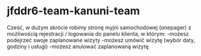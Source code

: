 # jfddr6-team-kanuni-team

Cześć, w dużym skrócie robimy stronę myjni samochodowej (onepager) z możliwością rejestracji / logowania do
panelu klienta, w którym:
-możesz podejrzeć swoje zaplanowane wizyty
-możesz umówić wizytę (wybór daty, godziny i usługi)
-możesz anulować zaplanowaną wizytę

